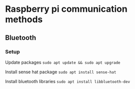 # Raspberry pi communication methods

## Bluetooth
### Setup

Update packages
`sudo apt update && sudo apt upgrade`

Install sense hat package
`sudo apt install sense-hat`

Install bluetooth libraries
`sudo apt install libbluetooth-dev`
